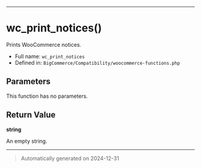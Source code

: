 ***

# wc_print_notices()

Prints WooCommerce notices.




* Full name: `wc_print_notices`
* Defined in: `BigCommerce/Compatibility/woocommerce-functions.php`

## Parameters

This function has no parameters.

## Return Value

**string**

An empty string.

***
> Automatically generated on 2024-12-31
